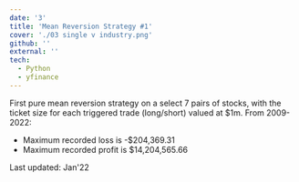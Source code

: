 ```yaml
---
date: '3'
title: 'Mean Reversion Strategy #1'
cover: './03 single v industry.png'
github: ''
external: ''
tech:
  - Python
  - yfinance
---
```


First pure mean reversion strategy on a select 7 pairs of stocks, with the ticket size for each triggered trade (long/short) valued at $1m. From 2009-2022:

- Maximum recorded loss is -$204,369.31
- Maximum recorded profit is $14,204,565.66

Last updated: Jan'22

